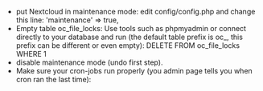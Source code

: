 - put Nextcloud in maintenance mode: edit config/config.php and change this line:
'maintenance' => true,
- Empty table oc_file_locks: Use tools such as phpmyadmin or connect directly to your database and run (the default table prefix is oc_, this prefix can be different or even empty):
DELETE FROM oc_file_locks WHERE 1
- disable maintenance mode (undo first step).
- Make sure your cron-jobs run properly (you admin page tells you when cron ran the last time):
